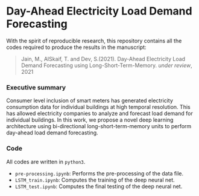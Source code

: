 # Day-Ahead Electricity Load Demand Forecasting

With the spirit of reproducible research, this repository contains all the codes required to produce the results in the manuscript:

> Jain, M., AlSkaif, T. and Dev, S.(2021). Day-Ahead Electricity Load Demand Forecasting using Long-Short-Term-Memory. *under review*, 2021

### Executive summary
Consumer level inclusion of smart meters has generated electricity consumption data for individual buildings at high temporal resolution. This has allowed electricity companies to analyze and forecast load demand for individual buildings. In this work, we propose a novel deep learning architecture using bi-directional long-short-term-memory units to perform day-ahead load demand forecasting.

### Code
All codes are written in `python3`.
+ `pre-processing.ipynb`: Performs the pre-processing of the data file. 
+ `LSTM_train.ipynb`: Computes the training of the deep neural net. 
+ `LSTM_test.ipynb`: Computes the final testing of the deep neural net.
